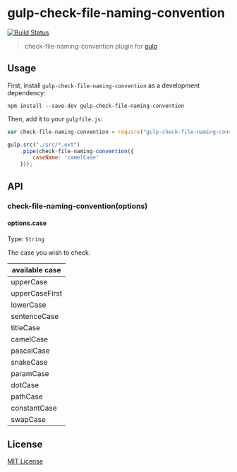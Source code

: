 # gulp-check-file-naming-convention
[![Build Status](https://travis-ci.org/HAKASHUN/gulp-check-file-naming-convention.svg)](https://travis-ci.org/HAKASHUN/gulp-check-file-naming-convention)

> check-file-naming-convention plugin for [gulp](https://github.com/wearefractal/gulp)

## Usage

First, install `gulp-check-file-naming-convention` as a development dependency:

```shell
npm install --save-dev gulp-check-file-naming-convention
```

Then, add it to your `gulpfile.js`:

```javascript
var check-file-naming-convention = require("gulp-check-file-naming-convention");

gulp.src("./src/*.ext")
	.pipe(check-file-naming-convention({
		caseName: 'camelCase'
	}));
```

## API

### check-file-naming-convention(options)

#### options.case
Type: `String`

The case you wish to check.

|available case|
|-----|
|upperCase|
|upperCaseFirst|
|lowerCase|
|sentenceCase|
|titleCase|
|camelCase|
|pascalCase|
|snakeCase|
|paramCase|
|dotCase|
|pathCase|
|constantCase|
|swapCase|

## License

[MIT License](http://en.wikipedia.org/wiki/MIT_License)

[npm-url]: https://npmjs.org/package/gulp-check-file-naming-convention
[npm-image]: https://badge.fury.io/js/gulp-check-file-naming-convention.png

[travis-url]: http://travis-ci.org/HAKASHUN/gulp-check-file-naming-convention
[travis-image]: https://secure.travis-ci.org/HAKASHUN/gulp-check-file-naming-convention.png?branch=master

[coveralls-url]: https://coveralls.io/r/HAKASHUN/gulp-check-file-naming-convention
[coveralls-image]: https://coveralls.io/repos/HAKASHUN/gulp-check-file-naming-convention/badge.png

[depstat-url]: https://david-dm.org/HAKASHUN/gulp-check-file-naming-convention
[depstat-image]: https://david-dm.org/HAKASHUN/gulp-check-file-naming-convention.png
